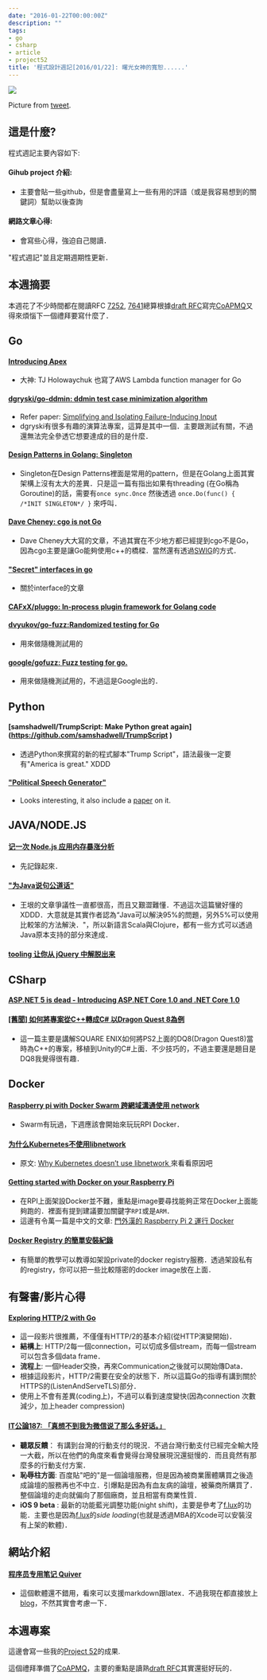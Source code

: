 ```yaml
---
date: "2016-01-22T00:00:00Z"
description: ""
tags:
- go
- csharp
- article
- project52
title: '程式設計週記[2016/01/22]: 曙光女神的寬恕......'
---
```


![](https://pbs.twimg.com/media/CZInVQDUsAAVZZF.jpg)

Picture from [tweet](https://twitter.com/hidecheck/status/689656951790120961). 

## 這是什麼?

程式週記主要內容如下:

#### Gihub project 介紹:
- 主要會貼一些github，但是會盡量寫上一些有用的評語（或是我容易想到的關鍵詞）幫助以後查詢

#### 網路文章心得:
- 會寫些心得，強迫自己閱讀．

"程式週記"並且定期週期性更新．

## 本週摘要

本週花了不少時間都在閱讀RFC [7252](https://tools.ietf.org/html/rfc7252), [7641](https://tools.ietf.org/html/rfc7641)總算根據[draft RFC](https://datatracker.ietf.org/doc/draft-koster-core-coap-pubsub/?include_text=1)寫完[CoAPMQ](http://github.com/kkdai/coapmq)又得來煩惱下一個禮拜要寫什麼了．

## Go

#### [Introducing Apex](https://medium.com/@tjholowaychuk/introducing-apex-800824ffaa70#.bhkr60soe) 
- 大神: TJ Holowaychuk  也寫了AWS Lambda function manager for Go

#### [dgryski/go-ddmin: ddmin test case minimization algorithm](https://github.com/dgryski/go-ddmin)
- Refer paper: [Simplifying and Isolating Failure-Inducing Input](https://www.st.cs.uni-saarland.de/papers/tse2002/tse2002.pdf)
- dgryski有很多有趣的演算法專案，這算是其中一個．主要跟測試有關，不過還無法完全參透它想要達成的目的是什麼．

#### [Design Patterns in Golang: Singleton](http://blog.ralch.com/tutorial/design-patterns/golang-singleton/)
- Singleton在Design Patterns裡面是常用的pattern，但是在Golang上面其實架構上沒有太大的差異．只是這一篇有指出如果有threading (在Go稱為Goroutine)的話，需要有`once sync.Once` 然後透過 `once.Do(func() {  /*INIT SINGLETON*/ }` 來呼叫． 

#### [Dave Cheney: cgo is not Go](http://dave.cheney.net/2016/01/18/cgo-is-not-go)
- Dave Cheney大大寫的文章，不過其實在不少地方都已經提到cgo不是Go，因為cgo主要是讓Go能夠使用c++的橋樑．當然還有透過[SWIG](http://www.swig.org/)的方式．

#### ["Secret" interfaces in go](https://blog.captncraig.io/post/secret-interfaces/)
- 關於interface的文章

#### [CAFxX/pluggo: In-process plugin framework for Golang code](https://github.com/CAFxX/pluggo)

#### [dvyukov/go-fuzz:Randomized testing for Go](https://github.com/dvyukov/go-fuzz)
- 用來做隨機測試用的

#### [google/gofuzz: Fuzz testing for go.](https://github.com/google/gofuzz)
- 用來做隨機測試用的，不過這是Google出的．

## Python

#### [samshadwell/TrumpScript: Make Python great again](https://github.com/samshadwell/TrumpScript ﻿)
- 透過Python來撰寫的新的程式腳本"Trump Script"，語法最後一定要有"America is great." XDDD 

#### ["Political Speech Generator"](https://github.com/valentin012/conspeech)  
- Looks interesting﻿, it also include a [paper](http://arxiv.org/abs/1601.03313) on it.

## JAVA/NODE.JS 

#### [记一次 Node.js 应用内存暴涨分析](http://taobaofed.org/blog/2016/01/14/nodejs-memory-leak-analyze/)
- 先記錄起來．

#### ["为Java说句公道话"](http://www.yinwang.org/blog-cn/2016/01/18/java/)  
- 王垠的文章爭議性一直都很高，而且又艱澀難懂．不過這次這篇蠻好懂的 XDDD．大意就是其實作者認為“Java可以解決95%的問題，另外5%可以使用比較笨的方法解決．"，所以新語言Scala與Clojure，都有一些方式可以透過Java原本支持的部分來達成．

#### [tooling 让你从 jQuery 中解脱出来](https://egoist.github.io/2016/01/19/tooling-free-you-from-jquery/)

## CSharp

#### [ASP.NET 5 is dead - Introducing ASP.NET Core 1.0 and .NET Core 1.0](http://www.hanselman.com/blog/ASPNET5IsDeadIntroducingASPNETCore10AndNETCore10.aspx)

#### [[舊聞] 如何將專案從C++轉成C# 以Dragon Quest 8為例](http://bit.ly/20dUeJo )
- 這一篇主要是講解SQUARE ENIX如何將PS2上面的DQ8(Dragon Quest8)當時為C++的專案，移植到Unity的C#上面．不少技巧的，不過主要還是題目是DQ8我覺得很有趣．

## Docker

#### [Raspberry pi with Docker Swarm 跨網域溝通使用 network](http://blog.trunk-studio.com/pi-with-docker-swarm/)
- Swarm有玩過，下週應該會開始來玩玩RPI Docker．

#### [为什么Kubernetes不使用libnetwork](http://www.infoq.com/cn/articles/why-Kubernetes-doesnt-use-libnetwork)
- 原文: [Why Kubernetes doesn’t use libnetwork
](http://blog.kubernetes.io/2016/01/why-Kubernetes-doesnt-use-libnetwork.html)來看看原因吧


#### [Getting started with Docker on your Raspberry Pi](http://blog.hypriot.com/getting-started-with-docker-on-your-arm-device/)
- 在RPI上面架設Docker並不難，重點是image要尋找能夠正常在Docker上面能夠跑的．裡面有提到建議要加關鍵字`RPI`或是`ARM`．
- 這邊有令萬一篇是中文的文章: [門外漢的 Raspberry Pi 2 運行 Docker](http://www.codedata.com.tw/social-coding/docker-layman-raspberry-pi-2/)

#### [Docker Registry 的簡單安裝紀錄](http://kkc.github.io/2016/01/14/docker-registry-installation/)
- 有簡單的教學可以教導如架設private的docker registry服務．透過架設私有的registry，你可以把一些比較隱密的docker image放在上面．


	
## 有聲書/影片心得

#### [Exploring HTTP/2 with Go](https://www.youtube.com/watch?v=3IHJ6gJHITw)

- 這一段影片很推薦，不僅僅有HTTP/2的基本介紹(從HTTP演變開始)． 
- **結構上**: HTTP/2每一個connection，可以切成多個stream，而每一個stream可以包含多個data frame．
- **流程上**: 一個Header交換，再來Communication之後就可以開始傳Data．
- 根據這段影片，HTTP/2需要在安全的狀態下．所以這篇Go的指導有講到關於HTTPS的(ListenAndServeTLS)部分．
- 使用上不會有差異(coding上)，不過可以看到速度變快(因為connection 次數減少，加上header compression)

#### [IT公論187: 「真想不到我为微信说了那么多好话。」](https://ipn.li/itgonglun/187/)

- **聽眾反饋**： 有講到台灣的行動支付的現況．不過台灣行動支付已經完全輸大陸一大截，所以在他們的角度來看會覺得台灣發展現況還挺慢的．而且竟然有那麼多的行動支付方案．
- **恥辱柱方面**: 百度貼"吧的"是一個論壇服務，但是因為被商業團體購買之後造成論壇的服務再也不中立．引爆點是因為有血友病的論壇，被藥商所購買了．整個論壇的走向就偏向了那個廠商，並且相當有商業性質．
- **iOS 9 beta** : 最新的功能藍光調整功能(night shift)，主要是參考了[f.lux](https://justgetflux.com/)的功能．主要也是因為[f.lux](https://justgetflux.com/)的*side loading*(也就是透過MBA的Xcode可以安裝沒有上架的軟體)．


## 網站介紹

#### [程序员专用笔记 Quiver](http://blog.rainy.im/2016/01/19/quiver-programmers-notebook/?utm_content=buffer4432c&utm_medium=social&utm_source=facebook.com&utm_campaign=buffer)
- 這個軟體還不錯用，看來可以支援markdown跟latex．不過我現在都直接放上[blog](http://www.evanlin.com)，不然其實會考慮一下．
	
## 本週專案

這邊會寫一些我的[Project 52](https://github.com/kkdai/project52)的成果.

這個禮拜準備了[CoAPMQ](http://github.com/kkdai/coapmq)，主要的重點是讀熟[draft RFC](https://datatracker.ietf.org/doc/draft-koster-core-coap-pubsub/?include_text=1)其實還挺好玩的．
